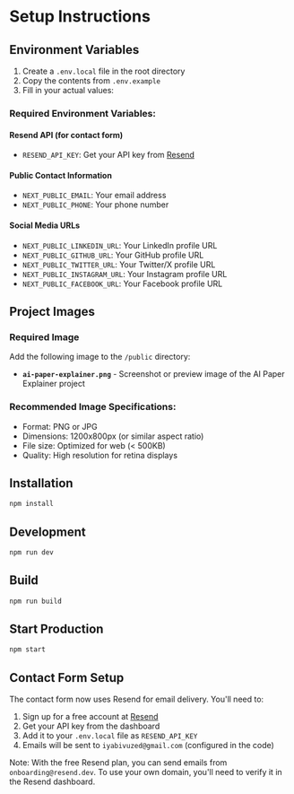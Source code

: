 # Setup Instructions

## Environment Variables

1. Create a `.env.local` file in the root directory
2. Copy the contents from `.env.example`
3. Fill in your actual values:

### Required Environment Variables:

#### Resend API (for contact form)
- `RESEND_API_KEY`: Get your API key from [Resend](https://resend.com/api-keys)

#### Public Contact Information
- `NEXT_PUBLIC_EMAIL`: Your email address
- `NEXT_PUBLIC_PHONE`: Your phone number

#### Social Media URLs
- `NEXT_PUBLIC_LINKEDIN_URL`: Your LinkedIn profile URL
- `NEXT_PUBLIC_GITHUB_URL`: Your GitHub profile URL
- `NEXT_PUBLIC_TWITTER_URL`: Your Twitter/X profile URL
- `NEXT_PUBLIC_INSTAGRAM_URL`: Your Instagram profile URL
- `NEXT_PUBLIC_FACEBOOK_URL`: Your Facebook profile URL

## Project Images

### Required Image
Add the following image to the `/public` directory:

- **`ai-paper-explainer.png`** - Screenshot or preview image of the AI Paper Explainer project

### Recommended Image Specifications:
- Format: PNG or JPG
- Dimensions: 1200x800px (or similar aspect ratio)
- File size: Optimized for web (< 500KB)
- Quality: High resolution for retina displays

## Installation

```bash
npm install
```

## Development

```bash
npm run dev
```

## Build

```bash
npm run build
```

## Start Production

```bash
npm start
```

## Contact Form Setup

The contact form now uses Resend for email delivery. You'll need to:

1. Sign up for a free account at [Resend](https://resend.com)
2. Get your API key from the dashboard
3. Add it to your `.env.local` file as `RESEND_API_KEY`
4. Emails will be sent to `iyabivuzed@gmail.com` (configured in the code)

Note: With the free Resend plan, you can send emails from `onboarding@resend.dev`. To use your own domain, you'll need to verify it in the Resend dashboard.
